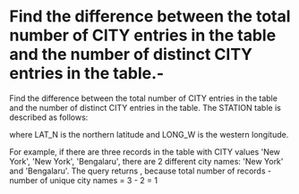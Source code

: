# Find the difference between the total number of CITY entries in the table and the number of distinct CITY entries in the table.-

Find the difference between the total number of CITY entries in the table and the number of distinct CITY entries in the table.
The STATION table is described as follows:


where LAT_N is the northern latitude and LONG_W is the western longitude.

For example, if there are three records in the table with CITY values 'New York', 'New York', 'Bengalaru', there are 2 different city names: 'New York' and 'Bengalaru'.
The query returns , because  total number of records - number of unique city names = 3 - 2 = 1
